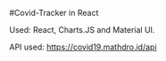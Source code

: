 #Covid-Tracker in React

Used: React, Charts.JS and Material UI.

API used: https://covid19.mathdro.id/api
